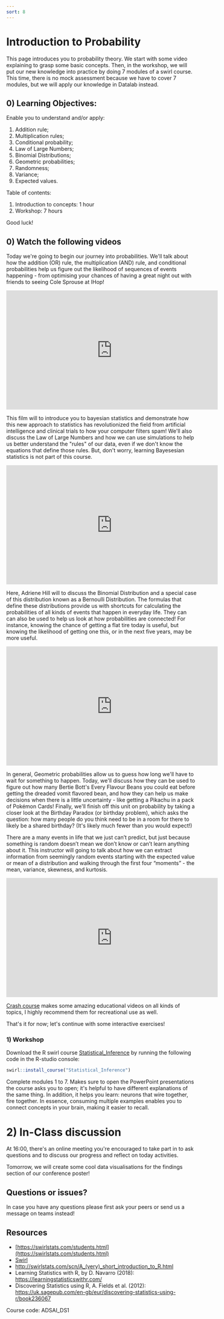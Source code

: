 ```yaml
---
sort: 8
---
```


# Introduction to Probability
This page introduces you to probability theory. We start with some video explaining to grasp some basic concepts. Then, in the workshop, we will put our new knowledge into practice by doing 7 modules of a swirl course. This time, there is no mock assessment because we have to cover 7 modules, but we will apply our knowledge in Datalab instead.


## 0) Learning Objectives:
Enable you to understand and/or apply:
1. Addition rule;
2. Multiplication rules;
3. Conditional probability;
4. Law of Large Numbers;
5. Binomial Distributions;
6. Geometric probabilities;
7. Randomness;
8. Variance;
9. Expected values.

Table of contents:
1. Introduction to concepts: 1 hour
2. Workshop: 7 hours

Good luck!



## 0) Watch the following videos
Today we're going to begin our journey into probabilities. We'll talk about how the addition (OR) rule, the multiplication (AND) rule, and conditional probabilities help us figure out the likelihood of sequences of events happening - from optimising your chances of having a great night out with friends to seeing Cole Sprouse at IHop!
<iframe width="560" height="315" src="https://www.youtube.com/embed/OyddY7DlV58" title="YouTube video player" frameborder="0" allow="accelerometer; autoplay; clipboard-write; encrypted-media; gyroscope; picture-in-picture" allowfullscreen></iframe>




This film will to introduce you to bayesian statistics and demonstrate how this new approach to statistics has revolutionized the field from artificial intelligence and clinical trials to how your computer filters spam! We'll also discuss the Law of Large Numbers and how we can use simulations to help us better understand the "rules" of our data, even if we don't know the equations that define those rules.  But, don't worry, learning Bayesesian statistics is not part of this course.
<iframe width="560" height="315" src="https://www.youtube.com/embed/oZCskBpHWyk" title="YouTube video player" frameborder="0" allow="accelerometer; autoplay; clipboard-write; encrypted-media; gyroscope; picture-in-picture" allowfullscreen></iframe>




Here, Adriene Hill will to discuss the Binomial Distribution and a special case of this distribution known as a Bernoulli Distribution. The formulas that define these distributions provide us with shortcuts for calculating the probabilities of all kinds of events that happen in everyday life. They can can also be used to help us look at how probabilities are connected! For instance, knowing the chance of getting a flat tire today is useful, but knowing the likelihood of getting one this, or in the next five years, may be more useful.
<iframe width="560" height="315" src="https://www.youtube.com/embed/WR0nMTr6uOo" title="YouTube video player" frameborder="0" allow="accelerometer; autoplay; clipboard-write; encrypted-media; gyroscope; picture-in-picture" allowfullscreen></iframe>




In general, Geometric probabilities allow us to guess how long we'll have to wait for something to happen. Today, we'll discuss how they can be used to figure out how many Bertie Bott's Every Flavour Beans you could eat before getting the dreaded vomit flavored bean, and how they can help us make decisions when there is a little uncertainty - like getting a Pikachu in a pack of Pokémon Cards! Finally, we'll finish off this unit on probability by taking a closer look at the Birthday Paradox (or birthday problem), which asks the question: how many people do you think need to be in a room for there to likely be a shared birthday? (It's likely much fewer than you would expect!)




There are a many events in life that we just can’t predict, but just because something is random doesn’t mean we don’t know or can’t learn anything about it. This instructor will going to talk about how we can extract information from seemingly random events starting with the expected value or mean of a distribution and walking through the first four “moments”  - the mean, variance, skewness, and kurtosis.
<iframe width="560" height="315" src="https://www.youtube.com/embed/jL9en6NvQfk" title="YouTube video player" frameborder="0" allow="accelerometer; autoplay; clipboard-write; encrypted-media; gyroscope; picture-in-picture" allowfullscreen></iframe>



[Crash course](https://www.youtube.com/channel/UCX6b17PVsYBQ0ip5gyeme-Q) makes some amazing educational videos on all kinds of topics, I highly recommend them for recreational use as well.

That's it for now; let's continue with some interactive exercises!



### 1) Workshop
Download the R swirl course [Statistical_Inference](https://github.com/swirldev/swirl_courses) by running the following code in the R-studio console:
```R
swirl::install_course("Statistical_Inference")
```
Complete modules 1 to 7. Makes sure to open the PowerPoint presentations the course asks you to open; it's helpful to have different explanations of the same thing. In addition, it helps you learn: neurons that wire together, fire together. In essence, consuming multiple examples enables you to connect concepts in your brain, making it easier to recall.

# 2)  In-Class discussion
At 16:00, there's an online meeting you're encouraged to take part in to ask questions and to discuss our progress and reflect on today activities.

Tomorrow, we will create some cool data visualisations for the findings section of our conference poster!


## Questions or issues?
In case you have any questions please first ask your peers or send us a message on teams instead!

## Resources
- [https://swirlstats.com/students.html](https://swirlstats.com/students.html)
- [Swirl](https://swirlstats.com/help.html)
- http://swirlstats.com/scn/A_(very)_short_introduction_to_R.html
- Learning Statistics with R, by D. Navarro (2018):  https://learningstatisticswithr.com/  
- Discovering Statistics using R, A. Fields et al. (2012): https://uk.sagepub.com/en-gb/eur/discovering-statistics-using-r/book236067  

Course code: ADSAI_DS1
